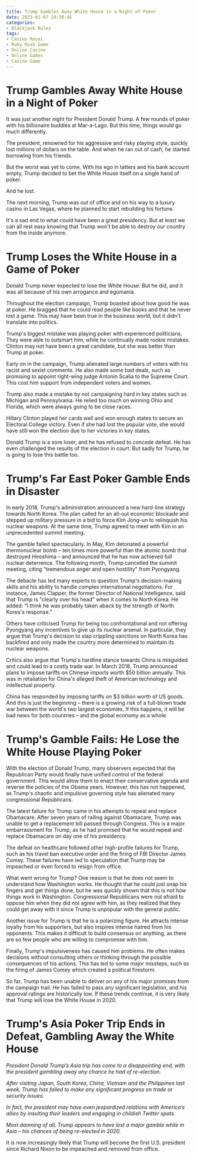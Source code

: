 ```yaml
---
title: Trump Gambles Away White House in a Night of Poker
date: 2023-01-07 19:38:46
categories:
- Blackjack Rules
tags:
- Casino Royal
- Ruby Rush Game
- Online Casino
- Online Games
- Casino Game
---
```



#  Trump Gambles Away White House in a Night of Poker

It was just another night for President Donald Trump. A few rounds of poker with his billionaire buddies at Mar-a-Lago. But this time, things would go much differently. 

The president, renowned for his aggressive and risky playing style, quickly lost millions of dollars on the table. And when he ran out of cash, he started borrowing from his friends. 

But the worst was yet to come. With his ego in tatters and his bank account empty, Trump decided to bet the White House itself on a single hand of poker. 

And he lost. 

The next morning, Trump was out of office and on his way to a luxury casino in Las Vegas, where he planned to start rebuilding his fortune. 

It's a sad end to what could have been a great presidency. But at least we can all rest easy knowing that Trump won't be able to destroy our country from the inside anymore.

#  Trump Loses the White House in a Game of Poker

Donald Trump never expected to lose the White House. But he did, and it was all because of his own arrogance and egomania.

Throughout the election campaign, Trump boasted about how good he was at poker. He bragged that he could read people like books and that he never lost a game. This may have been true in the business world, but it didn't translate into politics.

Trump's biggest mistake was playing poker with experienced politicians. They were able to outsmart him, while he continually made rookie mistakes. Clinton may not have been a great candidate, but she was better than Trump at poker.

Early on in the campaign, Trump alienated large numbers of voters with his racist and sexist comments. He also made some bad deals, such as promising to appoint right-wing judge Antonin Scalia to the Supreme Court. This cost him support from independent voters and women.

Trump also made a mistake by not campaigning hard in key states such as Michigan and Pennsylvania. He relied too much on winning Ohio and Florida, which were always going to be close races.

Hillary Clinton played her cards well and won enough states to secure an Electoral College victory. Even if she had lost the popular vote, she would have still won the election due to her victories in key states.

Donald Trump is a sore loser, and he has refused to concede defeat. He has even challenged the results of the election in court. But sadly for Trump, he is going to lose this battle too.

#  Trump's Far East Poker Gamble Ends in Disaster

In early 2018, Trump's administration announced a new hard-line strategy towards North Korea. The plan called for an all-out economic blockade and stepped up military pressure in a bid to force Kim Jong-un to relinquish his nuclear weapons. At the same time, Trump agreed to meet with Kim in an unprecedented summit meeting.

The gamble failed spectacularly. In May, Kim detonated a powerful thermonuclear bomb – ten times more powerful than the atomic bomb that destroyed Hiroshima – and announced that he has now achieved full nuclear deterrence. The following month, Trump cancelled the summit meeting, citing "tremendous anger and open hostility" from Pyongyang.

The debacle has led many experts to question Trump's decision-making skills and his ability to handle complex international negotiations. For instance, James Clapper, the former Director of National Intelligence, said that Trump is "clearly over his head" when it comes to North Korea. He added: "I think he was probably taken aback by the strength of North Korea's response."

Others have criticised Trump for being too confrontational and not offering Pyongyang any incentives to give up its nuclear arsenal. In particular, they argue that Trump's decision to slap crippling sanctions on North Korea has backfired and only made the country more determined to maintain its nuclear weapons.

Critics also argue that Trump's hardline stance towards China is misguided and could lead to a costly trade war. In March 2018, Trump announced plans to impose tariffs on Chinese imports worth $50 billion annually. This was in retaliation for China's alleged theft of American technology and intellectual property.

China has responded by imposing tariffs on $3 billion worth of US goods. And this is just the beginning – there is a growing risk of a full-blown trade war between the world's two largest economies. If this happens, it will be bad news for both countries – and the global economy as a whole.

#  Trump's Gamble Fails: He Lose the White House Playing Poker

With the election of Donald Trump, many observers expected that the Republican Party would finally have unified control of the federal government. This would allow them to enact their conservative agenda and reverse the policies of the Obama years. However, this has not happened, as Trump's chaotic and impulsive governing style has alienated many congressional Republicans.

The latest failure for Trump came in his attempts to repeal and replace Obamacare. After seven years of railing against Obamacare, Trump was unable to get a replacement bill passed through Congress. This is a major embarrassment for Trump, as he had promised that he would repeal and replace Obamacare on day one of his presidency.

The defeat on healthcare followed other high-profile failures for Trump, such as his travel ban executive order and the firing of FBI Director James Comey. These failures have led to speculation that Trump may be impeached or even forced to resign from office.

What went wrong for Trump? One reason is that he does not seem to understand how Washington works. He thought that he could just snap his fingers and get things done, but he was quickly shown that this is not how things work in Washington. Congressional Republicans were not afraid to oppose him when they did not agree with him, as they realized that they could get away with it since Trump is unpopular with the general public.

Another issue for Trump is that he is a polarizing figure. He attracts intense loyalty from his supporters, but also inspires intense hatred from his opponents. This makes it difficult to build consensus on anything, as there are so few people who are willing to compromise with him.

Finally, Trump's impulsiveness has caused him problems. He often makes decisions without consulting others or thinking through the possible consequences of his actions. This has led to some major missteps, such as the firing of James Comey which created a political firestorm.

So far, Trump has been unable to deliver on any of his major promises from the campaign trail. He has failed to pass any significant legislation, and his approval ratings are historically low. If these trends continue, it is very likely that Trump will lose the White House in 2020.

#  Trump's Asia Poker Trip Ends in Defeat, Gambling Away the White House

 *President Donald Trump’s Asia trip has come to a disappointing end, with the president gambling away any chance he had of re-election.*

*After visiting Japan, South Korea, China, Vietnam and the Philippines last week, Trump has failed to make any significant progress on trade or security issues.*

*In fact, the president may have even jeopardized relations with America’s allies by insulting their leaders and engaging in childish Twitter spats.*

*Most damning of all, Trump appears to have lost a major gamble while in Asia – his chances of being re-elected in 2020.*

It is now increasingly likely that Trump will become the first U.S. president since Richard Nixon to be impeached and removed from office.